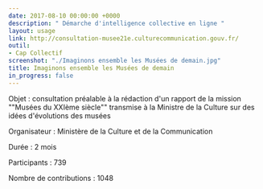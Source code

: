 ```yaml
---
date: 2017-08-10 00:00:00 +0000
description: " Démarche d'intelligence collective en ligne "
layout: usage
link: http://consultation-musee21e.culturecommunication.gouv.fr/
outil:
- Cap Collectif
screenshot: "./Imaginons ensemble les Musées de demain.jpg"
title: Imaginons ensemble les Musées de demain
in_progress: false
---
```



Objet : consultation préalable à la rédaction d'un rapport de la mission ""Musées du XXIème siècle"" transmise à la Ministre de la Culture sur des idées d'évolutions des musées

Organisateur : Ministère de la Culture et de la Communication

Durée : 2 mois

Participants : 739

Nombre de contributions : 1048